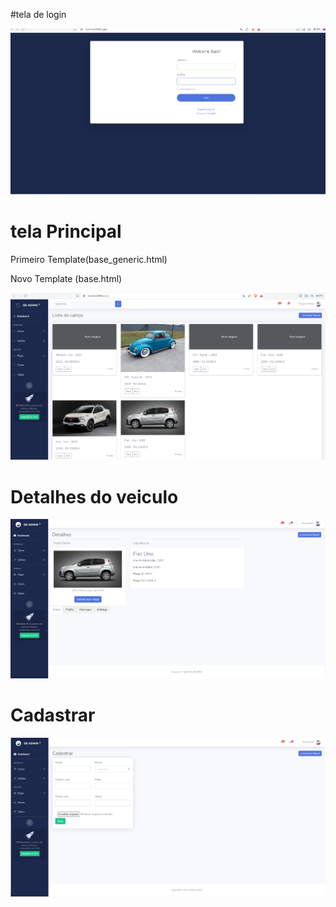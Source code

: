 #tela de login

![alt text](/read_img/login.png)

# tela Principal

Primeiro Template(base_generic.html)

Novo Template (base.html)

![alt text](/read_img/list_new.png)

# Detalhes do veiculo

![alt text](/read_img/detalhes.png)

# Cadastrar

![alt text](/read_img/cadastrar.png)
